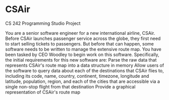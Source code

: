 # CSAir
CS 242 Programming Studio Project

You are a senior software engineer for a new international airline, CSAir. Before CSAir launches passenger service across the globe, they first need to start selling tickets to passengers. But before that can happen, some software needs to be written to manage the extensive route map. You have been tasked by CEO Woodley to begin work on this software. Specifically, the initial requirements for this new software are:
Parse the raw data that represents CSAir's route map into a data structure in memory
Allow users of the software to query data about each of the destinations that CSAir flies to, including its code, name, country, continent, timezone, longitude and latitude, population, region, and each of the cities that are accessible via a single non-stop flight from that destination
Provide a graphical representation of CSAir's route map
